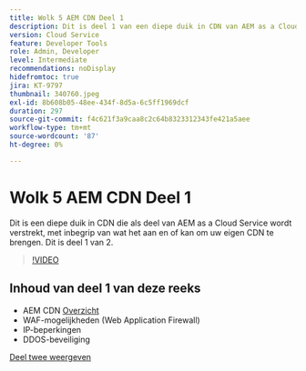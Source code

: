 ```yaml
---
title: Wolk 5 AEM CDN Deel 1
description: Dit is deel 1 van een diepe duik in CDN van AEM as a Cloud Service.
version: Cloud Service
feature: Developer Tools
role: Admin, Developer
level: Intermediate
recommendations: noDisplay
hidefromtoc: true
jira: KT-9797
thumbnail: 340760.jpeg
exl-id: 8b608b05-48ee-434f-8d5a-6c5ff1969dcf
duration: 297
source-git-commit: f4c621f3a9caa8c2c64b8323312343fe421a5aee
workflow-type: tm+mt
source-wordcount: '87'
ht-degree: 0%

---
```


# Wolk 5 AEM CDN Deel 1

Dit is een diepe duik in CDN die als deel van AEM as a Cloud Service wordt verstrekt, met inbegrip van wat het aan en of kan om uw eigen CDN te brengen. Dit is deel 1 van 2.

>[!VIDEO](https://video.tv.adobe.com/v/340760?quality=12&learn=on)

## Inhoud van deel 1 van deze reeks

+ AEM CDN [Overzicht](https://experienceleague.adobe.com/docs/experience-manager-cloud-service/content/implementing/content-delivery/cdn.html)
+ WAF-mogelijkheden (Web Application Firewall)
+ IP-beperkingen
+ DDOS-beveiliging

[Deel twee weergeven](cloud5-aem-cdn-part2.md)